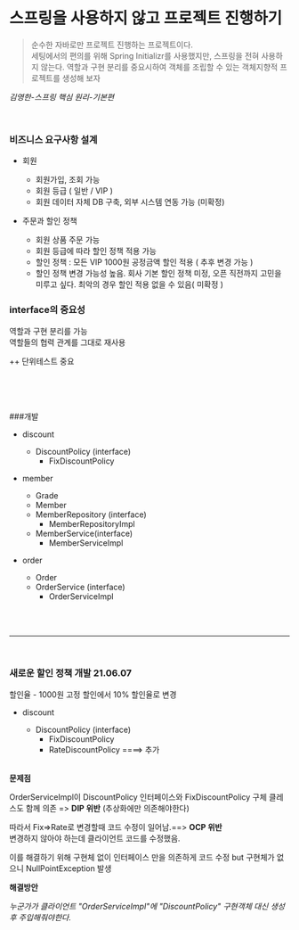 #  스프링을 사용하지 않고 프로젝트 진행하기
> 순수한 자바로만 프로젝트 진행하는 프로젝트이다. <br>
> 세팅에서의 편의를 위해 Spring Initializr를 사용했지만, 스프링을 전혀 사용하지 않는다.
>역할과 구현 분리를 중요시하여 객체를 조립할 수 있는 객체지향적 프로젝트를 생성해 보자
> 
_김영한-스프링 핵심 원리-기본편_

<br>


### 비즈니스 요구사항 설계
* 회원
    * 회원가입, 조회 가능
    * 회원 등급 ( 일반 / VIP )
    * 회원 데이터 자체 DB 구축, 외부 시스템 연동 가능 (미확정)
    

 * 주문과 할인 정책
   * 회원 상품 주문 가능
   * 회원 등급에 따라 할인 정책 적용 가능
   * 할인 정책 : 모든 VIP 1000원 공정금액 할인 적용 ( 추후 변경 가능 )
   * 할인 정책 변경 가능성 높음. 회사 기본 할인 정책 미정, 오픈 직전까지 고민을 미루고 싶다. 최악의 경우 할인 적용 없을 수 있음( 미확정 )
    




### interface의 중요성

역할과 구현 분리를 가능
<br>
역할들의 협력 관계를 그대로 재사용

++
단위테스트 중요


<br><br><br>

###개발
* discount
  * DiscountPolicy (interface)
      * FixDiscountPolicy
        
* member
  * Grade
  * Member
  * MemberRepository (interface)
    * MemberRepositoryImpl
  * MemberService(interface)  
    * MemberServiceImpl
* order
    - Order
    - OrderService (interface)
         - OrderServiceImpl
<br>
<br>

           
<hr>
<br>

### 새로운 할인 정책 개발 21.06.07 

할인율 - 1000원 고정 할인에서 10% 할인율로 변경
* discount
    * DiscountPolicy (interface)
        * FixDiscountPolicy
        * RateDiscountPolicy ====> 추가

    <br>
          

**문제점**

OrderServiceImpl이 DiscountPolicy 인터페이스와 
FixDiscountPolicy 구체 클레스도 함께 의존 => **DIP 위반**
(추상화에만 의존해야한다)

따라서 Fix=>Rate로 변경할때 코드 수정이 일어남.==> **OCP 위반**
<br>
변경하지 않아야 하는데 클라이언트 코드를 수정했음.


이를 해결하기 위해 구현체 없이 인터페이스 만을 의존하게 코드 수정 but 구현체가 없으니 NullPointException 발생

**해결방안**

_누군가가 클라이언트 "OrderServiceImpl"에 "DiscountPolicy" 구현객체 대신 생성 후 주입해줘야한다._